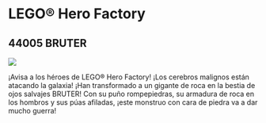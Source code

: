 # LEGO® Hero Factory

## 44005 BRUTER

![](https://www.lego.com/cdn/product-assets/product.img.pri/44005_prod.jpg)

¡Avisa a los héroes de LEGO® Hero Factory! ¡Los cerebros malignos están atacando la galaxia! ¡Han transformado a un gigante de roca en la bestia de ojos salvajes BRUTER! Con su puño rompepiedras, su armadura de roca en los hombros y sus púas afiladas, ¡este monstruo con cara de piedra va a dar mucho guerra!
